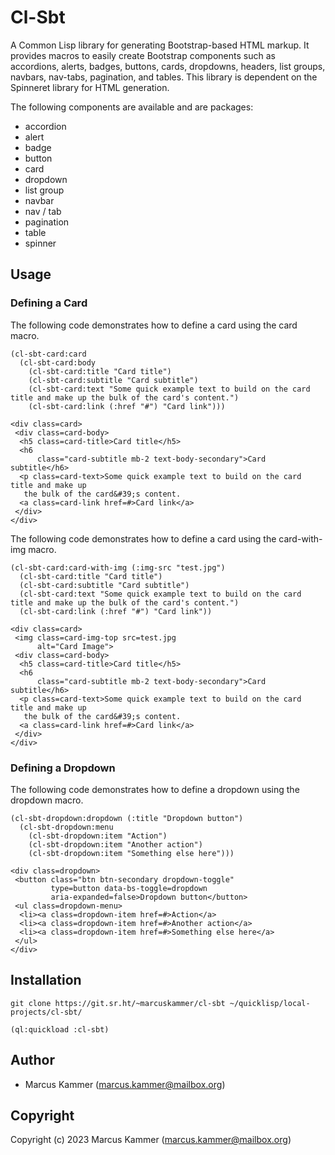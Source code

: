 

# Cl-Sbt

A Common Lisp library for generating Bootstrap-based HTML markup. It provides
macros to easily create Bootstrap components such as accordions, alerts,
badges, buttons, cards, dropdowns, headers, list groups, navbars, nav-tabs,
pagination, and tables. This library is dependent on the Spinneret library for
HTML generation.

The following components are available and are packages:

-   accordion
-   alert
-   badge
-   button
-   card
-   dropdown
-   list group
-   navbar
-   nav / tab
-   pagination
-   table
-   spinner


## Usage


### Defining a Card

The following code demonstrates how to define a card using the card macro.

    (cl-sbt-card:card
      (cl-sbt-card:body
        (cl-sbt-card:title "Card title")
        (cl-sbt-card:subtitle "Card subtitle")
        (cl-sbt-card:text "Some quick example text to build on the card title and make up the bulk of the card's content.")
        (cl-sbt-card:link (:href "#") "Card link")))

    <div class=card>
     <div class=card-body>
      <h5 class=card-title>Card title</h5>
      <h6
          class="card-subtitle mb-2 text-body-secondary">Card subtitle</h6>
      <p class=card-text>Some quick example text to build on the card title and make up
       the bulk of the card&#39;s content.
      <a class=card-link href=#>Card link</a>
     </div>
    </div>

The following code demonstrates how to define a card using the card-with-img macro.

    (cl-sbt-card:card-with-img (:img-src "test.jpg")
      (cl-sbt-card:title "Card title")
      (cl-sbt-card:subtitle "Card subtitle")
      (cl-sbt-card:text "Some quick example text to build on the card title and make up the bulk of the card's content.")
      (cl-sbt-card:link (:href "#") "Card link"))

    <div class=card>
     <img class=card-img-top src=test.jpg
          alt="Card Image">
     <div class=card-body>
      <h5 class=card-title>Card title</h5>
      <h6
          class="card-subtitle mb-2 text-body-secondary">Card subtitle</h6>
      <p class=card-text>Some quick example text to build on the card title and make up
       the bulk of the card&#39;s content.
      <a class=card-link href=#>Card link</a>
     </div>
    </div>


### Defining a Dropdown

The following code demonstrates how to define a dropdown using the dropdown
macro.

    (cl-sbt-dropdown:dropdown (:title "Dropdown button")
      (cl-sbt-dropdown:menu
        (cl-sbt-dropdown:item "Action")
        (cl-sbt-dropdown:item "Another action")
        (cl-sbt-dropdown:item "Something else here")))

    <div class=dropdown>
     <button class="btn btn-secondary dropdown-toggle"
             type=button data-bs-toggle=dropdown
             aria-expanded=false>Dropdown button</button>
     <ul class=dropdown-menu>
      <li><a class=dropdown-item href=#>Action</a>
      <li><a class=dropdown-item href=#>Another action</a>
      <li><a class=dropdown-item href=#>Something else here</a>
     </ul>
    </div>


## Installation

    git clone https://git.sr.ht/~marcuskammer/cl-sbt ~/quicklisp/local-projects/cl-sbt/

    (ql:quickload :cl-sbt)


## Author

-   Marcus Kammer (marcus.kammer@mailbox.org)


## Copyright

Copyright (c) 2023 Marcus Kammer (marcus.kammer@mailbox.org)
